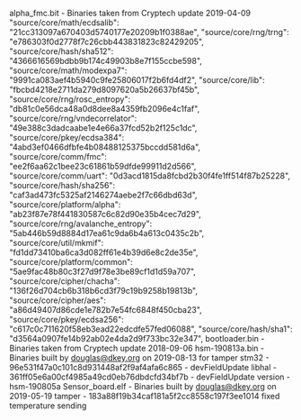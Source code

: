 alpha_fmc.bit    - Binaries taken from Cryptech update 2019-04-09
                   "source/core/math/ecdsalib": "21cc313097a670403d5740177e20209b1f0388ae",
                   "source/core/rng/trng": "e786303f0d2778f7c26cbb443831823c82429205", 
                   "source/core/hash/sha512": "4366616569bdbb9b174c49903b8e7f155ccbe598", 
                   "source/core/math/modexpa7": "9991ca083aef4b5940c9fe25806017f2b6fd4df2",
                   "source/core/lib": "fbcbd4218e2711da279d8097620a5b26637bf45b", 
                   "source/core/rng/rosc_entropy": "db81c0e56dca48a0d8dee8a4359fb2096e4c1faf", 
                   "source/core/rng/vndecorrelator": "49e388c3dadcaabe1e4e66a37fcd52b2f125c1dc", 
                   "source/core/pkey/ecdsa384": "4abd3ef0466dfbfe4b08488125375bccdd581d6a",
                   "source/core/comm/fmc": "ee2f6aa62c1bee23c61861b59dfde99911d2d566", 
                   "source/core/comm/uart": "0d3acd1815da8fcbd2b30f4fe1ff514f87b25228", 
                   "source/core/hash/sha256": "caf3ad473fc5325af2146274aebe2f7c66dbd63d", 
                   "source/core/platform/alpha": "ab23f87e78f441830587c6c82d90e35b4cec7d29", 
                   "source/core/rng/avalanche_entropy": "5ab446b59d8884d17ea61c9da6b4a613c0435c2b", 
                   "source/core/util/mkmif": "fd1dd73410ba6ca3d082ff61e4b39d6e8c2de35e", 
                   "source/core/platform/common": "5ae9fac48b80c3f27d9f78e3be89cf1d1d59a707", 
                   "source/core/cipher/chacha": "136f26d704cb6b318b6cd3f79c19b9258b19813b",
                   "source/core/cipher/aes": "a86d49407d86cde1e782b7e54fc6848f450cba23", 
                   "source/core/pkey/ecdsa256": "c617c0c711620f58eb3ead22edcdfe57fed06088",
                   "source/core/hash/sha1": "d3564a0907fe14b92ab02e4da2d9f733bc32e347", 
bootloader.bin   - Binaries taken from Cryptech update 2018-09-06
hsm-190813a.bin  - Binaries built by douglas@dkey.org on 2019-08-13 for tamper
                   stm32   - 96e531f47a0c101c8d931448af2f9af4afa6c865 - devFieldUpdate
                   libhal  - 361ff05e6a00cf4985a49cd0eb76dbdcfd34bf7b - devFieldUpdate
                   version - hsm-190805a
Sensor_board.elf - Binaries built by douglas@dkey.org on 2019-05-19
                   tamper - 183a88f19b34caf181a5f2cc8558c197f3ee1014
                            fixed temperature sending

